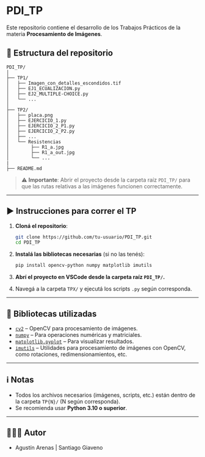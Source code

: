 # PDI_TP

Este repositorio contiene el desarrollo de los Trabajos Prácticos de la materia **Procesamiento de Imágenes**.

## 📁 Estructura del repositorio

```
PDI_TP/
│
├── TP1/
│   ├── Imagen_con_detalles_escondidos.tif
│   ├── EJ1_ECUALIZACION.py
│   ├── EJ2_MULTIPLE-CHOICE.py
│   └── ...
│
├── TP2/
│   ├── placa.png
│   ├── EJERCICIO_1.py
│   ├── EJERCICIO_2_P1.py
│   ├── EJERCICIO_2_P2.py
│   ├── ...
│   └── Resistencias
│        ├── R1_a.jpg
│        ├── R1_a_out.jpg
│        └── ...
|
├── README.md
```

> ⚠️ **Importante**: Abrir el proyecto desde la carpeta raíz `PDI_TP/` para que las rutas relativas a las imágenes funcionen correctamente.

---

## ▶️ Instrucciones para correr el TP

1. **Cloná el repositorio**:

   ```bash
   git clone https://github.com/tu-usuario/PDI_TP.git
   cd PDI_TP
   ```

2. **Instalá las bibliotecas necesarias** (si no las tenés):

   ```bash
   pip install opencv-python numpy matplotlib imutils
   ```

3. **Abrí el proyecto en VSCode desde la carpeta raíz `PDI_TP/`.**

4. Navegá a la carpeta `TPX/` y ejecutá los scripts `.py` según corresponda.

---

## 🧰 Bibliotecas utilizadas

- [`cv2`](https://pypi.org/project/opencv-python/) – OpenCV para procesamiento de imágenes.
- [`numpy`](https://numpy.org/) – Para operaciones numéricas y matriciales.
- [`matplotlib.pyplot`](https://matplotlib.org/stable/api/pyplot_api.html) – Para visualizar resultados.
- [`imutils`](https://github.com/jrosebr1/imutils) – Utilidades para procesamiento de imágenes con OpenCV, como rotaciones, redimensionamientos, etc.

---

## ℹ️ Notas

- Todos los archivos necesarios (imágenes, scripts, etc.) están dentro de la carpeta `TP{N}/` (N según corresponda).
- Se recomienda usar **Python 3.10 o superior**.

---

## 🧑🏽‍💻 Autor

- Agustín Arenas | Santiago Giaveno